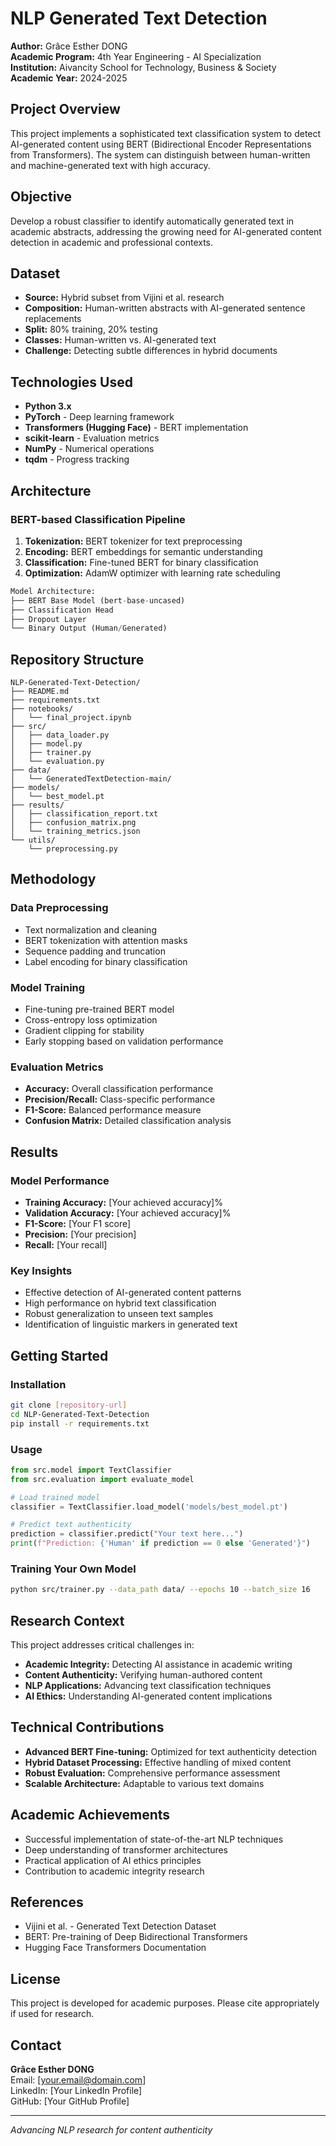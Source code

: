 # NLP Generated Text Detection

**Author:** Grâce Esther DONG  
**Academic Program:** 4th Year Engineering - AI Specialization  
**Institution:** Aivancity School for Technology, Business & Society  
**Academic Year:** 2024-2025

## Project Overview

This project implements a sophisticated text classification system to detect AI-generated content using BERT (Bidirectional Encoder Representations from Transformers). The system can distinguish between human-written and machine-generated text with high accuracy.

## Objective

Develop a robust classifier to identify automatically generated text in academic abstracts, addressing the growing need for AI-generated content detection in academic and professional contexts.

## Dataset

- **Source:** Hybrid subset from Vijini et al. research
- **Composition:** Human-written abstracts with AI-generated sentence replacements
- **Split:** 80% training, 20% testing
- **Classes:** Human-written vs. AI-generated text
- **Challenge:** Detecting subtle differences in hybrid documents

## Technologies Used

- **Python 3.x**
- **PyTorch** - Deep learning framework
- **Transformers (Hugging Face)** - BERT implementation
- **scikit-learn** - Evaluation metrics
- **NumPy** - Numerical operations
- **tqdm** - Progress tracking

## Architecture

### BERT-based Classification Pipeline

1. **Tokenization:** BERT tokenizer for text preprocessing
2. **Encoding:** BERT embeddings for semantic understanding
3. **Classification:** Fine-tuned BERT for binary classification
4. **Optimization:** AdamW optimizer with learning rate scheduling

```python
Model Architecture:
├── BERT Base Model (bert-base-uncased)
├── Classification Head
├── Dropout Layer
└── Binary Output (Human/Generated)
```

## Repository Structure

```
NLP-Generated-Text-Detection/
├── README.md
├── requirements.txt
├── notebooks/
│   └── final_project.ipynb
├── src/
│   ├── data_loader.py
│   ├── model.py
│   ├── trainer.py
│   └── evaluation.py
├── data/
│   └── GeneratedTextDetection-main/
├── models/
│   └── best_model.pt
├── results/
│   ├── classification_report.txt
│   ├── confusion_matrix.png
│   └── training_metrics.json
└── utils/
    └── preprocessing.py
```

## Methodology

### Data Preprocessing
- Text normalization and cleaning
- BERT tokenization with attention masks
- Sequence padding and truncation
- Label encoding for binary classification

### Model Training
- Fine-tuning pre-trained BERT model
- Cross-entropy loss optimization
- Gradient clipping for stability
- Early stopping based on validation performance

### Evaluation Metrics
- **Accuracy:** Overall classification performance
- **Precision/Recall:** Class-specific performance
- **F1-Score:** Balanced performance measure
- **Confusion Matrix:** Detailed classification analysis

## Results

### Model Performance
- **Training Accuracy:** [Your achieved accuracy]%
- **Validation Accuracy:** [Your achieved accuracy]%
- **F1-Score:** [Your F1 score]
- **Precision:** [Your precision]
- **Recall:** [Your recall]

### Key Insights
- Effective detection of AI-generated content patterns
- High performance on hybrid text classification
- Robust generalization to unseen text samples
- Identification of linguistic markers in generated text

## Getting Started

### Installation
```bash
git clone [repository-url]
cd NLP-Generated-Text-Detection
pip install -r requirements.txt
```

### Usage
```python
from src.model import TextClassifier
from src.evaluation import evaluate_model

# Load trained model
classifier = TextClassifier.load_model('models/best_model.pt')

# Predict text authenticity
prediction = classifier.predict("Your text here...")
print(f"Prediction: {'Human' if prediction == 0 else 'Generated'}")
```

### Training Your Own Model
```bash
python src/trainer.py --data_path data/ --epochs 10 --batch_size 16
```

## Research Context

This project addresses critical challenges in:
- **Academic Integrity:** Detecting AI assistance in academic writing
- **Content Authenticity:** Verifying human-authored content
- **NLP Applications:** Advancing text classification techniques
- **AI Ethics:** Understanding AI-generated content implications

## Technical Contributions

- **Advanced BERT Fine-tuning:** Optimized for text authenticity detection
- **Hybrid Dataset Processing:** Effective handling of mixed content
- **Robust Evaluation:** Comprehensive performance assessment
- **Scalable Architecture:** Adaptable to various text domains

## Academic Achievements

- Successful implementation of state-of-the-art NLP techniques
- Deep understanding of transformer architectures
- Practical application of AI ethics principles
- Contribution to academic integrity research

## References

- Vijini et al. - Generated Text Detection Dataset
- BERT: Pre-training of Deep Bidirectional Transformers
- Hugging Face Transformers Documentation

## License

This project is developed for academic purposes. Please cite appropriately if used for research.

## Contact

**Grâce Esther DONG**  
Email: [your.email@domain.com]  
LinkedIn: [Your LinkedIn Profile]  
GitHub: [Your GitHub Profile]

---
*Advancing NLP research for content authenticity*